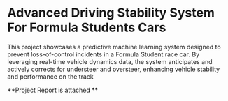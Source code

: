 # Advanced Driving Stability System For Formula Students Cars
This project showcases a predictive machine learning system designed to prevent loss-of-control incidents in a Formula Student race car. By leveraging real-time vehicle dynamics data, the system anticipates and actively corrects for understeer and oversteer, enhancing vehicle stability and performance on the track

**Project Report is attached **
